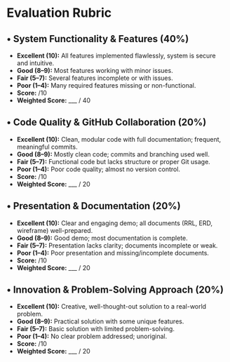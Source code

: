 # Evaluation Rubric

## • System Functionality & Features (40%)
- **Excellent (10):** All features implemented flawlessly, system is secure and intuitive.
- **Good (8–9):** Most features working with minor issues.
- **Fair (5–7):** Several features incomplete or with issues.
- **Poor (1–4):** Many required features missing or non-functional.
- **Score:** /10
- **Weighted Score:** ___ / 40

## • Code Quality & GitHub Collaboration (20%)
- **Excellent (10):** Clean, modular code with full documentation; frequent, meaningful commits.
- **Good (8–9):** Mostly clean code; commits and branching used well.
- **Fair (5–7):** Functional code but lacks structure or proper Git usage.
- **Poor (1–4):** Poor code quality; almost no version control.
- **Score:** /10
- **Weighted Score:** ___ / 20

## • Presentation & Documentation (20%)
- **Excellent (10):** Clear and engaging demo; all documents (RRL, ERD, wireframe) well-prepared.
- **Good (8–9):** Good demo; most documentation is complete.
- **Fair (5–7):** Presentation lacks clarity; documents incomplete or weak.
- **Poor (1–4):** Poor presentation and missing/incomplete documents.
- **Score:** /10
- **Weighted Score:** ___ / 20

## • Innovation & Problem-Solving Approach (20%)
- **Excellent (10):** Creative, well-thought-out solution to a real-world problem.
- **Good (8–9):** Practical solution with some unique features.
- **Fair (5–7):** Basic solution with limited problem-solving.
- **Poor (1–4):** No clear problem addressed; unoriginal.
- **Score:** /10
- **Weighted Score:** ___ / 20
